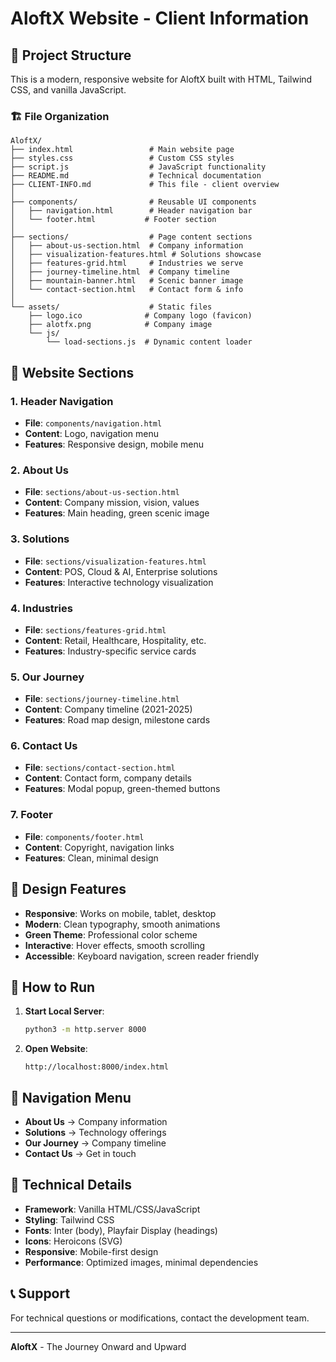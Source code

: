 # AloftX Website - Client Information

## 📁 Project Structure

This is a modern, responsive website for AloftX built with HTML, Tailwind CSS, and vanilla JavaScript.

### 🏗️ File Organization

```
AloftX/
├── index.html                 # Main website page
├── styles.css                 # Custom CSS styles
├── script.js                  # JavaScript functionality
├── README.md                  # Technical documentation
├── CLIENT-INFO.md             # This file - client overview
│
├── components/                # Reusable UI components
│   ├── navigation.html        # Header navigation bar
│   └── footer.html           # Footer section
│
├── sections/                  # Page content sections
│   ├── about-us-section.html  # Company information
│   ├── visualization-features.html # Solutions showcase
│   ├── features-grid.html     # Industries we serve
│   ├── journey-timeline.html  # Company timeline
│   ├── mountain-banner.html   # Scenic banner image
│   └── contact-section.html   # Contact form & info
│
└── assets/                    # Static files
    ├── logo.ico              # Company logo (favicon)
    ├── alotfx.png            # Company image
    └── js/
        └── load-sections.js  # Dynamic content loader
```

## 🎯 Website Sections

### 1. **Header Navigation**
- **File**: `components/navigation.html`
- **Content**: Logo, navigation menu
- **Features**: Responsive design, mobile menu

### 2. **About Us**
- **File**: `sections/about-us-section.html`
- **Content**: Company mission, vision, values
- **Features**: Main heading, green scenic image

### 3. **Solutions**
- **File**: `sections/visualization-features.html`
- **Content**: POS, Cloud & AI, Enterprise solutions
- **Features**: Interactive technology visualization

### 4. **Industries**
- **File**: `sections/features-grid.html`
- **Content**: Retail, Healthcare, Hospitality, etc.
- **Features**: Industry-specific service cards

### 5. **Our Journey**
- **File**: `sections/journey-timeline.html`
- **Content**: Company timeline (2021-2025)
- **Features**: Road map design, milestone cards

### 6. **Contact Us**
- **File**: `sections/contact-section.html`
- **Content**: Contact form, company details
- **Features**: Modal popup, green-themed buttons

### 7. **Footer**
- **File**: `components/footer.html`
- **Content**: Copyright, navigation links
- **Features**: Clean, minimal design

## 🎨 Design Features

- **Responsive**: Works on mobile, tablet, desktop
- **Modern**: Clean typography, smooth animations
- **Green Theme**: Professional color scheme
- **Interactive**: Hover effects, smooth scrolling
- **Accessible**: Keyboard navigation, screen reader friendly

## 🚀 How to Run

1. **Start Local Server**:
   ```bash
   python3 -m http.server 8000
   ```

2. **Open Website**:
   ```
   http://localhost:8000/index.html
   ```

## 📱 Navigation Menu

- **About Us** → Company information
- **Solutions** → Technology offerings
- **Our Journey** → Company timeline
- **Contact Us** → Get in touch

## 🔧 Technical Details

- **Framework**: Vanilla HTML/CSS/JavaScript
- **Styling**: Tailwind CSS
- **Fonts**: Inter (body), Playfair Display (headings)
- **Icons**: Heroicons (SVG)
- **Responsive**: Mobile-first design
- **Performance**: Optimized images, minimal dependencies

## 📞 Support

For technical questions or modifications, contact the development team.

---
**AloftX** - The Journey Onward and Upward
